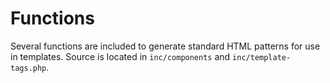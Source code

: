 # Functions

Several functions are included to generate standard HTML patterns for use in templates. Source is located in `inc/components` and `inc/template-tags.php`.
